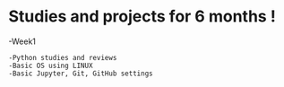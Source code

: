 # Studies and projects for 6 months !

-Week1   
      
    -Python studies and reviews
    -Basic OS using LINUX
    -Basic Jupyter, Git, GitHub settings
    